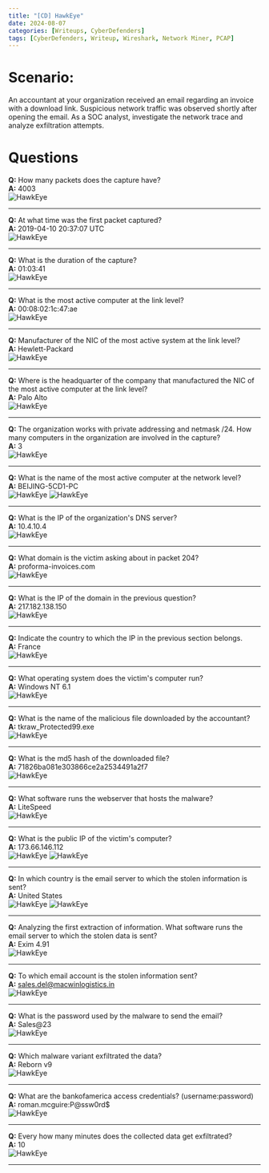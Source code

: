 ```yaml
---
title: "[CD] HawkEye"
date: 2024-08-07
categories: [Writeups, CyberDefenders]
tags: [CyberDefenders, Writeup, Wireshark, Network Miner, PCAP]
---
```


# Scenario:

An accountant at your organization received an email regarding an invoice with a download link. Suspicious network traffic was observed shortly after opening the email. As a SOC analyst, investigate the network trace and analyze exfiltration attempts.

# Questions

**Q:** How many packets does the capture have? <br />
**A:** 4003 <br />
<img src="/assets/img/HawkEye/HawkEye-q1-1.png" alt="HawkEye">

***

**Q:** At what time was the first packet captured? <br />
**A:** 2019-04-10 20:37:07 UTC <br />
<img src="/assets/img/HawkEye/HawkEye-q2-1.png" alt="HawkEye">

***

**Q:** What is the duration of the capture? <br />
**A:** 01:03:41 <br />
<img src="/assets/img/HawkEye/HawkEye-q3-1.png" alt="HawkEye">

***

**Q:** What is the most active computer at the link level? <br />
**A:** 00:08:02:1c:47:ae <br />
<img src="/assets/img/HawkEye/HawkEye-q4-1.png" alt="HawkEye">

***

**Q:** Manufacturer of the NIC of the most active system at the link level? <br />
**A:** Hewlett-Packard <br />
<img src="/assets/img/HawkEye/HawkEye-q5-1.png" alt="HawkEye">

***

**Q:** Where is the headquarter of the company that manufactured the NIC of the most active computer at the link level? <br />
**A:** Palo Alto <br />
<img src="/assets/img/HawkEye/HawkEye-q6-1.png" alt="HawkEye">

***

**Q:** The organization works with private addressing and netmask /24. How many computers in the organization are involved in the capture? <br />
**A:** 3 <br />
<img src="/assets/img/HawkEye/HawkEye-q7-1.png" alt="HawkEye">

***

**Q:** What is the name of the most active computer at the network level? <br />
**A:** BEIJING-5CD1-PC <br />
<img src="/assets/img/HawkEye/HawkEye-q8-1.png" alt="HawkEye">
<img src="/assets/img/HawkEye/HawkEye-q8-2.png" alt="HawkEye">

***

**Q:** What is the IP of the organization's DNS server? <br />
**A:** 10.4.10.4 <br />
<img src="/assets/img/HawkEye/HawkEye-q9-1.png" alt="HawkEye">

***

**Q:** What domain is the victim asking about in packet 204? <br />
**A:** proforma-invoices.com <br />
<img src="/assets/img/HawkEye/HawkEye-q10-1.png" alt="HawkEye">

***

**Q:** What is the IP of the domain in the previous question? <br />
**A:** 217.182.138.150 <br />
<img src="/assets/img/HawkEye/HawkEye-q11-1.png" alt="HawkEye">

***

**Q:** Indicate the country to which the IP in the previous section belongs. <br />
**A:** France <br />
<img src="/assets/img/HawkEye/HawkEye-q12-1.png" alt="HawkEye">

***

**Q:** What operating system does the victim's computer run? <br />
**A:** Windows NT 6.1 <br />
<img src="/assets/img/HawkEye/HawkEye-q13-1.png" alt="HawkEye">

***

**Q:** What is the name of the malicious file downloaded by the accountant? <br />
**A:** tkraw_Protected99.exe <br />
<img src="/assets/img/HawkEye/HawkEye-q14-1.png" alt="HawkEye">

***

**Q:** What is the md5 hash of the downloaded file? <br />
**A:** 71826ba081e303866ce2a2534491a2f7 <br />
<img src="/assets/img/HawkEye/HawkEye-q15-1.png" alt="HawkEye">

***

**Q:** What software runs the webserver that hosts the malware? <br />
**A:** LiteSpeed <br />
<img src="/assets/img/HawkEye/HawkEye-q16-1.png" alt="HawkEye">

***

**Q:** What is the public IP of the victim's computer? <br />
**A:** 173.66.146.112 <br />
<img src="/assets/img/HawkEye/HawkEye-q17-1.png" alt="HawkEye">
<img src="/assets/img/HawkEye/HawkEye-q17-2.png" alt="HawkEye">

***

**Q:** In which country is the email server to which the stolen information is sent? <br />
**A:** United States <br />
<img src="/assets/img/HawkEye/HawkEye-q18-1.png" alt="HawkEye">
<img src="/assets/img/HawkEye/HawkEye-q18-2.png" alt="HawkEye">

***

**Q:** Analyzing the first extraction of information. What software runs the email server to which the stolen data is sent? <br />
**A:** Exim 4.91 <br />
<img src="/assets/img/HawkEye/HawkEye-q19-1.png" alt="HawkEye">

***

**Q:** To which email account is the stolen information sent? <br />
**A:** sales.del@macwinlogistics.in <br />
<img src="/assets/img/HawkEye/HawkEye-q20-1.png" alt="HawkEye">

***

**Q:** What is the password used by the malware to send the email? <br />
**A:** Sales@23 <br />
<img src="/assets/img/HawkEye/HawkEye-q21-1.png" alt="HawkEye">

***

**Q:** Which malware variant exfiltrated the data? <br />
**A:** Reborn v9 <br />
<img src="/assets/img/HawkEye/HawkEye-q22-1.png" alt="HawkEye">

***
**Q:** What are the bankofamerica access credentials? (username:password) <br />
**A:** roman.mcguire:P@ssw0rd$ <br />
<img src="/assets/img/HawkEye/HawkEye-q23-1.png" alt="HawkEye">

***

**Q:** Every how many minutes does the collected data get exfiltrated? <br />
**A:** 10 <br />
<img src="/assets/img/HawkEye/HawkEye-q24-1.png" alt="HawkEye">

***
